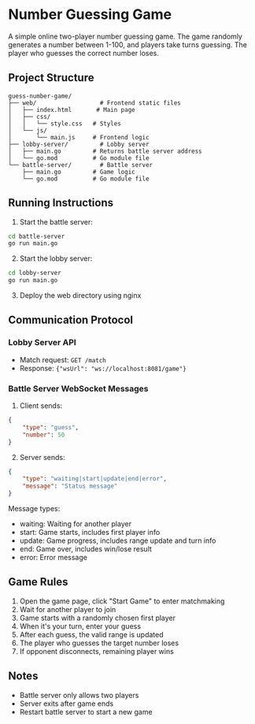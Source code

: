 # Number Guessing Game

A simple online two-player number guessing game. The game randomly generates a number between 1-100, and players take turns guessing. The player who guesses the correct number loses.

## Project Structure

```
guess-number-game/
├── web/                  # Frontend static files
│   ├── index.html       # Main page
│   ├── css/            
│   │   └── style.css   # Styles
│   └── js/
│       └── main.js     # Frontend logic
├── lobby-server/         # Lobby server
│   ├── main.go         # Returns battle server address
│   └── go.mod          # Go module file
└── battle-server/        # Battle server
    ├── main.go         # Game logic
    └── go.mod          # Go module file
```

## Running Instructions

1. Start the battle server:
```bash
cd battle-server
go run main.go
```

2. Start the lobby server:
```bash
cd lobby-server
go run main.go
```

3. Deploy the web directory using nginx

## Communication Protocol

### Lobby Server API

- Match request: `GET /match`
- Response: `{"wsUrl": "ws://localhost:8081/game"}`

### Battle Server WebSocket Messages

1. Client sends:
```json
{
    "type": "guess",
    "number": 50
}
```

2. Server sends:
```json
{
    "type": "waiting|start|update|end|error",
    "message": "Status message"
}
```

Message types:
- waiting: Waiting for another player
- start: Game starts, includes first player info
- update: Game progress, includes range update and turn info
- end: Game over, includes win/lose result
- error: Error message

## Game Rules

1. Open the game page, click "Start Game" to enter matchmaking
2. Wait for another player to join
3. Game starts with a randomly chosen first player
4. When it's your turn, enter your guess
5. After each guess, the valid range is updated
6. The player who guesses the target number loses
7. If opponent disconnects, remaining player wins

## Notes

- Battle server only allows two players
- Server exits after game ends
- Restart battle server to start a new game
